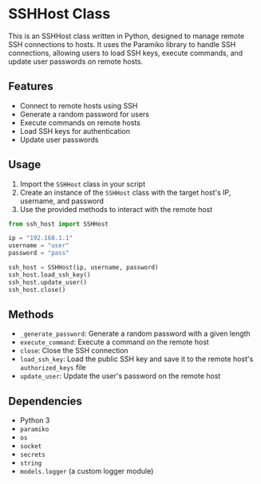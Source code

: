 # SSHHost Class

This is an SSHHost class written in Python, designed to manage remote SSH connections to hosts. It uses the Paramiko library to handle SSH connections, allowing users to load SSH keys, execute commands, and update user passwords on remote hosts.

## Features

- Connect to remote hosts using SSH
- Generate a random password for users
- Execute commands on remote hosts
- Load SSH keys for authentication
- Update user passwords

## Usage

1. Import the `SSHHost` class in your script
2. Create an instance of the `SSHHost` class with the target host's IP, username, and password
3. Use the provided methods to interact with the remote host

```python
from ssh_host import SSHHost

ip = "192.168.1.1"
username = "user"
password = "pass"

ssh_host = SSHHost(ip, username, password)
ssh_host.load_ssh_key()
ssh_host.update_user()
ssh_host.close()
```

## Methods

- `_generate_password`: Generate a random password with a given length
- `execute_command`: Execute a command on the remote host
- `close`: Close the SSH connection
- `load_ssh_key`: Load the public SSH key and save it to the remote host's `authorized_keys` file
- `update_user`: Update the user's password on the remote host

## Dependencies

- Python 3
- `paramiko`
- `os`
- `socket`
- `secrets`
- `string`
- `models.logger` (a custom logger module)